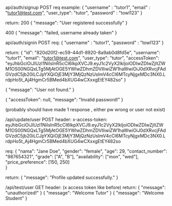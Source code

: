 api/auth/signup POST
req example:
{
	"username" : "tutor1",
	"email" : "tutor1@test.com",
	"user_type": "tutor",
	"password" : "towl123"
}

return:
200
{
	"message": "User registered successfully"
}

400
{
	"message": "failed,  username already taken"
}


api/auth/signin POST
req:
{
	"username" : "tutor1",
	"password" : "towl123"
}

return:
{
	"id": "820d20f2-ec59-44d1-8920-8a9ab0d8fd5e",
	"username": "tutor1",
	"email": "tutor1@test.com",
	"user_type": "tutor",
	"accessToken": "eyJhbGciOiJIUzI1NiIsInR5cCI6IkpXVCJ9.eyJ1c2VyX2lkIjoiODIwZDIwZjItZWM1OS00NGQxLTg5MjAtOGE5YWIwZDhmZDVlIiwiZW1haWwiOiJ0dXRvcjFAdGVzdC5jb20iLCJpYXQiOjE3MjY3MjQzNzUsImV4cCI6MTcyNjgxMDc3NX0.LrdpHo5t_Aj4HgmCr5BMed4bXUG4wCXxxgEtEY482so"
}

{
	"message": "User not found."
}

{
	"accessToken": null,
	"message": "Invalid password!"
}

(probably should  have made 1  response , either pw wrong or user not exist)


/api/update/user POST
header:
x-access-token: eyJhbGciOiJIUzI1NiIsInR5cCI6IkpXVCJ9.eyJ1c2VyX2lkIjoiODIwZDIwZjItZWM1OS00NGQxLTg5MjAtOGE5YWIwZDhmZDVlIiwiZW1haWwiOiJ0dXRvcjFAdGVzdC5jb20iLCJpYXQiOjE3MjY3MjQzNzUsImV4cCI6MTcyNjgxMDc3NX0.LrdpHo5t_Aj4HgmCr5BMed4bXUG4wCXxxgEtEY482so

req:
{
    "nama": "Jane Doe",
    "gender": "female",
    "age": 29,
    "contact_number": "987654321",
    "grade": ["A", "B"],
    "availability": ["mon", "wed"],
    "price_preference": [150, 250]   
}

return:
{
	"message": "Profile updated successfully."
}

/api/test/user GET
header:
(x access token like before)
return:
{
	"message": "unauthorized!"
}
{
	"message": "Welcome Tutor"
}
{
	"message": "Welcome Student"
}